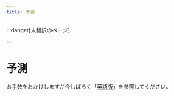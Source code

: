 ```yaml
---
title: 予測
---
```


[英語版]: https://www.finops.org/framework/capabilities/forecasting/

:::danger[未翻訳のページ]

:::

# 予測

お手数をおかけしますが今しばらく「[英語版]」を参照してください。
